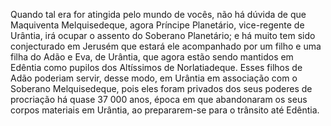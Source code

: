 ﻿Quando tal era for atingida pelo mundo de vocês, não há dúvida de que Maquiventa Melquisedeque, agora Príncipe Planetário, vice-regente de Urântia, irá ocupar o assento do Soberano Planetário; e há muito tem sido conjecturado em Jerusém que estará ele acompanhado por um filho e uma filha do Adão e Eva, de Urântia, que agora estão sendo mantidos em Edêntia como pupilos dos Altíssimos de Norlatiadeque. Esses filhos de Adão poderiam servir, desse modo, em Urântia em associação com o Soberano Melquisedeque, pois eles foram privados dos seus poderes de procriação há quase 37 000 anos, época em que abandonaram os seus corpos materiais em Urântia, ao prepararem-se para o trânsito até Edêntia.